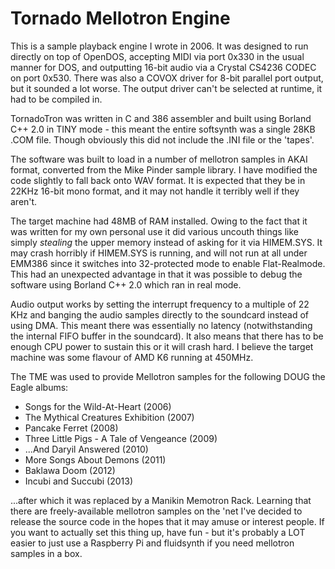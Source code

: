 # Tornado Mellotron Engine

This is a sample playback engine I wrote in 2006.  It was designed to run directly on top of OpenDOS, accepting MIDI via port 0x330 in the usual manner for DOS, and outputting 16-bit audio via a Crystal CS4236 CODEC on port 0x530.  There was also a COVOX driver for 8-bit parallel port output, but it sounded a lot worse.  The output driver can't be selected at runtime, it had to be compiled in.

TornadoTron was written in C and 386 assembler and built using Borland C++ 2.0 in TINY mode - this meant the entire softsynth was a single 28KB .COM file.  Though obviously this did not include the .INI file or the 'tapes'.

The software was built to load in a number of mellotron samples in AKAI format, converted from the Mike Pinder sample library.  I have modified the code slightly to fall back onto WAV format.  It is expected that they be in 22KHz 16-bit mono format, and it may not handle it terribly well if they aren't.

The target machine had 48MB of RAM installed.  Owing to the fact that it was written for my own personal use it did various uncouth things like simply _stealing_ the upper memory instead of asking for it via HIMEM.SYS.  It may crash horribly if HIMEM.SYS is running, and will not run at all under EMM386 since it switches into 32-protected mode to enable Flat-Realmode.  This had an unexpected advantage in that it was possible to debug the software using Borland C++ 2.0 which ran in real mode.

Audio output works by setting the interrupt frequency to a multiple of 22 KHz and banging the audio samples directly to the soundcard instead of using DMA.  This meant there was essentially no latency (notwithstanding the internal FIFO buffer in the soundcard).  It also means that there has to be enough CPU power to sustain this or it will crash hard.  I believe the target machine was some flavour of AMD K6 running at 450MHz.

The TME was used to provide Mellotron samples for the following DOUG the Eagle albums:
* Songs for the Wild-At-Heart (2006)
* The Mythical Creatures Exhibition (2007)
* Pancake Ferret (2008)
* Three Little Pigs - A Tale of Vengeance (2009)
* ...And Daryil Answered (2010)
* More Songs About Demons (2011)
* Baklawa Doom (2012)
* Incubi and Succubi (2013)

...after which it was replaced by a Manikin Memotron Rack.
Learning that there are freely-available mellotron samples on the 'net I've decided to release the source code in the hopes that it may amuse or interest people.  If you want to actually set this thing up, have fun - but it's probably a LOT easier to just use a Raspberry Pi and fluidsynth if you need mellotron samples in a box.
